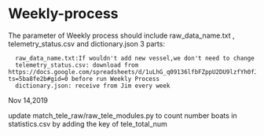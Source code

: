 # Weekly-process
The parameter of Weekly process should include raw_data_name.txt , telemetry_status.csv and dictionary.json 3 parts:
      
      raw_data_name.txt:If wouldn't add new vessel,we don't need to change
      telemetry_status.csv: download from https://docs.google.com/spreadsheets/d/1uLhG_q09136lfbFZppU2DU9lzfYh0fJYsxDHUgMB1FM/edit?ts=5ba8fe2b#gid=0 before run Weekly Process
      dictionary.json: receive from Jim every week
Nov 14,2019

update match_tele_raw/raw_tele_modules.py to count number boats in statistics.csv by adding the key of tele_total_num
